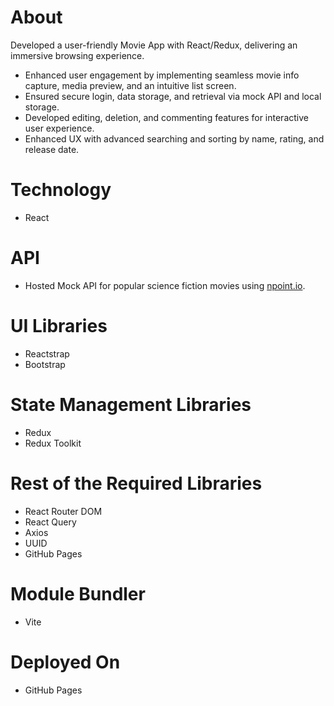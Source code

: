 # About
Developed a user-friendly Movie App with React/Redux, delivering an immersive browsing experience.

- Enhanced user engagement by implementing seamless movie info capture, media preview, and an intuitive list screen.
- Ensured secure login, data storage, and retrieval via mock API and local storage.
- Developed editing, deletion, and commenting features for interactive user experience.
- Enhanced UX with advanced searching and sorting by name, rating, and release date.

# Technology
- React
  
# API
- Hosted Mock API for popular science fiction movies using <a href="https://www.npoint.io/" target="_blank">npoint.io</a>.

# UI Libraries
- Reactstrap
- Bootstrap

# State Management Libraries
- Redux
- Redux Toolkit

# Rest of the Required Libraries
- React Router DOM
- React Query
- Axios
- UUID
- GitHub Pages

# Module Bundler
- Vite

# Deployed On
- GitHub Pages

